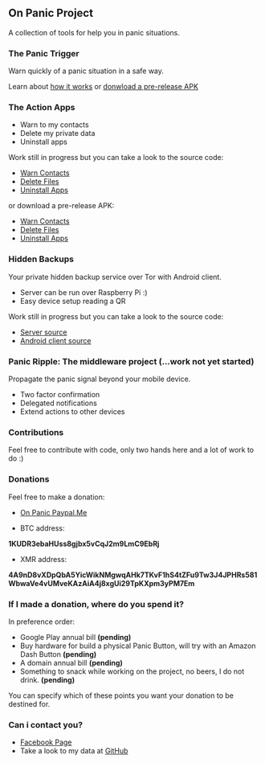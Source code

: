 ## On Panic Project

A collection of tools for help you in panic situations.

### The Panic Trigger

Warn quickly of a panic situation in a safe way.

Learn about [how it works](https://github.com/OnPanic/PanicTrigger/wiki) or [donwload a pre-release APK](https://github.com/OnPanic/PanicTrigger/releases)

### The Action Apps

- Warn to my contacts
- Delete my private data
- Uninstall apps

Work still in progress but you can take a look to the source code:

- [Warn Contacts](https://github.com/OnPanic/WarnContacts)
- [Delete Files](https://github.com/OnPanic/DeleteFiles)
- [Uninstall Apps](https://github.com/OnPanic/UninstallApps)

or download a pre-release APK:

- [Warn Contacts](https://github.com/OnPanic/WarnContacts/releases)
- [Delete Files](https://github.com/OnPanic/DeleteFiles/releases)
- [Uninstall Apps](https://github.com/OnPanic/UninstallApps/releases)
    
### Hidden Backups

Your private hidden backup service over Tor with Android client.

- Server can be run over Raspberry Pi :)
- Easy device setup reading a QR

Work still in progress but you can take a look to the source code:

- [Server source](https://github.com/OnPanic/HiddenBackup-Server)
- [Android client source](https://github.com/OnPanic/HiddenBackup-Android)

### Panic Ripple: The middleware project (...work not yet started)

Propagate the panic signal beyond your mobile device.

- Two factor confirmation
- Delegated notifications
- Extend actions to other devices

### Contributions

Feel free to contribute with code, only two hands here and a lot of work to do :)

### Donations

Feel free to make a donation:
  
  - [On Panic Paypal.Me](https://www.paypal.me/OnPanic)

  - BTC address:

  **1KUDR3ebaHUss8gjbx5vCqJ2m9LmC9EbRj**
 
  - XMR address:

  **4A9nD8vXDpQbA5YicWikNMgwqAHk7TKvF1hS4tZFu9Tw3J4JPHRs581WbwaVe4vUMveKAzAiA4j8xgUi29TpKXpm3yPM7Em**


### If I made a donation, where do you spend it?

In preference order:

- Google Play annual bill **(pending)**
- Buy hardware for build a physical Panic Button, will try with an Amazon Dash Button **(pending)**
- A domain annual bill **(pending)**
- Something to snack while working on the project, no beers, I do not drink. **(pending)**

You can specify which of these points you want your donation to be destined for.

### Can i contact you?
- [Facebook Page](https://www.facebook.com/OnPanic/)
- Take a look to my data at [GitHub](https://github.com/arrase)
